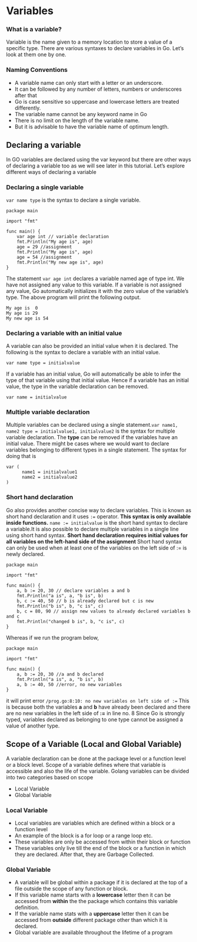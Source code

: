 # Variables

### What is a variable?
Variable is the name given to a memory location to store a value of a specific type. There are various syntaxes to declare variables in Go. Let’s look at them one by one.

### Naming Conventions
- A variable name can only start with a letter or an underscore.
- It can be followed by any number of letters, numbers or underscores after that
- Go is case sensitive so uppercase and lowercase letters are treated differently.
- The variable name cannot be any keyword name in Go
- There is no limit on the length of the variable name.
- But it is advisable to have the variable name of optimum length.

## Declaring a variable

In GO variables are declared using the var keyword but there are other ways of declaring a variable too as we will see later in this tutorial. Let’s explore different ways of declaring a variable

### Declaring a single variable

`var name type` is the syntax to declare a single variable.

```
package main

import "fmt"

func main() {
	var age int // variable declaration
	fmt.Println("My age is", age)
	age = 29 //assignment
	fmt.Println("My age is", age)
	age = 54 //assignment
	fmt.Println("My new age is", age)
}
```
The statement `var age int` declares a variable named age of type int. We have not assigned any value to this variable. If a variable is not assigned any value, Go automatically initializes it with the zero value of the variable’s type.
The above program will print the following output.
```
My age is  0
My age is 29
My new age is 54
```
### Declaring a variable with an initial value
A variable can also be provided an initial value when it is declared. The following is the syntax to declare a variable with an initial value.
```
var name type = initialvalue

```
If a variable has an initial value, Go will automatically be able to infer the type of that variable using that initial value. Hence if a variable has an initial value, the type in the variable declaration can be removed.
```
var name = initialvalue

```
### Multiple variable declaration

Multiple variables can be declared using a single statement.`var name1, name2 type = initialvalue1, initialvalue2` is the syntax for multiple variable declaration.
The **type** can be removed if the variables have an initial value.
There might be cases where we would want to declare variables belonging to different types in a single statement. The syntax for doing that is
```
var (
      name1 = initialvalue1
      name2 = initialvalue2
)
```
### Short hand declaration
Go also provides another concise way to declare variables. This is known as short hand declaration and it uses `:=` operator.
**This syntax is only available inside functions.**
`name := initialvalue` is the short hand syntax to declare a variable.It is also possible to declare multiple variables in a single line using short hand syntax.
**Short hand declaration requires initial values for all variables on the left-hand side of the assignment**
Short hand syntax can only be used when at least one of the variables on the left side of := is newly declared.
```
package main

import "fmt"

func main() {
	a, b := 20, 30 // declare variables a and b
	fmt.Println("a is", a, "b is", b)
	b, c := 40, 50 // b is already declared but c is new
	fmt.Println("b is", b, "c is", c)
	b, c = 80, 90 // assign new values to already declared variables b and c
	fmt.Println("changed b is", b, "c is", c)
}
```
Whereas if we run the program below,
```
package main

import "fmt"

func main() {
	a, b := 20, 30 //a and b declared
	fmt.Println("a is", a, "b is", b)
	a, b := 40, 50 //error, no new variables
}
```
it will print error `/prog.go:8:10: no new variables on left side of :=` This is because both the variables **a** and **b** have already been declared and there are no new variables in the left side of **:=** in line no. 8
Since Go is strongly typed, variables declared as belonging to one type cannot be assigned a value of another type.

## Scope of a Variable (Local and Global Variable)

A variable declaration can be done at the package level or a function level or a block level. Scope of a variable defines where that variable is accessible and also the life of the variable. Golang variables can be divided into two categories based on scope

- Local Variable
- Global Variable

### Local Variable

- Local variables are variables which are defined within a block or a function level
- An example of the block is a for loop or a range loop etc.
- These variables are only be accessed from within their block or function
- These variables only live till the end of the block or a function in which they are declared. After that, they are Garbage Collected.

### Global Variable

- A variable will be global within a package if it is declared at the top of a file outside the scope of any function or block.
- If this variable name starts with a **lowercase** letter then it can be accessed from **within** the the package which contains this variable definition.
- If the variable name stats with a **uppercase** letter then it can be accessed from **outside** different package other than which it is declared.
- Global variable are available throughout the lifetime of a program

